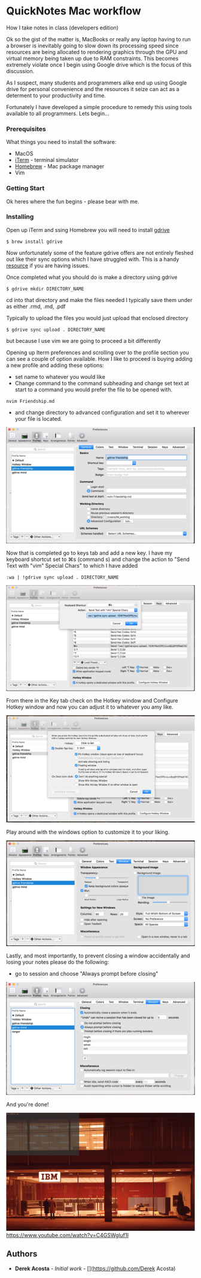 # QuickNotes Mac workflow

How I take notes in class (developers edition)

Ok so the gist of the matter is, MacBooks or really any laptop having to run a browser is inevitably going to slow down its processing speed since resources are being allocated to rendering graphics through the GPU and virtual memory being taken up due to RAM constraints. This becomes extremely violate once I begin using Google drive which is the focus of this discussion. 

As I suspect, many students and programmers alike end up using Google drive for personal convenience and the resources it seize can act as a determent to your productivity and time. 

Fortunately I have developed a simple procedure to remedy this using tools available to all programmers. Lets begin...

### Prerequisites

What things you need to install the software: 
* MacOS
* [iTerm](https://www.iterm2.com/) - terminal simulator
* [Homebrew](https://brew.sh/) - Mac package manager
* Vim 

### Getting Start

Ok heres where the fun begins - please bear with me. 

### Installing

Open up iTerm and ssing Homebrew you will need to install [gdrive](https://github.com/prasmussen/gdrive)

```
$ brew install gdrive
```

Now unfortunately some of the feature gdrive offers are not entirely fleshed out like their sync options which I have struggled with. This is a handy [resource](https://github.com/cyhsu/gdrive_doc) if you are having issues.

Once completed what you should do is make a directory using gdrive

```
$ gdrive mkdir DIRECTORY_NAME
```

cd into that directory and make the files needed I typically save them under as either .rmd, .md, .pdf

Typically to upload the files you would just upload that enclosed directory 

```
$ gdrive sync upload . DIRECTORY_NAME
```
but because I use vim we are going to proceed a bit differently


Opening up Iterm preferences and scrolling over to the profile section you can see a couple of option available. 
How I like to proceed is buying adding a new profile and adding these options:
* set name to whatever you would like 
* Change command to the command subheading and change set text at start to a command you would prefer the file to be opened with. 
```
nvim Friendship.md
```
* and change directory to advanced configuration and set it to wherever your file is located. 

![](https://github.com/derekacosta/QuickNotes/blob/master/Screen%20Shot%202018-03-13%20at%206.26.50%20PM.jpg)

Now that is completed go to keys tab and add a new key. 
I have my keyboard shortcut set to ⌘s (command s) and change the action to "Send Text with "vim" Special Chars" to which I have added 

```
:wa | !gdrive sync upload . DIRECTORY_NAME
```
![](https://github.com/derekacosta/QuickNotes/raw/master/Screen%20Shot%202018-03-13%20at%206.26.20%20PM.jpg)

From there in the Key tab check on the Hotkey window and Configure Hotkey window and now you can adjust it to whatever you amy like. 

![](https://github.com/derekacosta/QuickNotes/raw/master/Screen%20Shot%202018-03-13%20at%206.26.07%20PM.jpg)

Play around with the windows option to customize it to your liking. 

![](https://github.com/derekacosta/QuickNotes/raw/master/Screen%20Shot%202018-03-13%20at%206.26.32%20PM.jpg)

Lastly, and most importantly, to prevent closing a window accidentally and losing your notes please do the following: 
* go to session and choose "Always prompt before closing"

![](https://github.com/derekacosta/QuickNotes/blob/master/Screen%20Shot%202018-03-20%20at%2011.20.53%20AM.jpg)

And you're done! 

[![](https://github.com/derekacosta/QuickNotes/raw/master/Screen%20Shot%202018-03-13%20at%2011.40.06%20PM.jpg)](https://www.youtube.com/watch?v=C4GSWgluf1I)
https://www.youtube.com/watch?v=C4GSWgluf1I

## Authors

* **Derek Acosta** - *Initial work* - [](https://github.com/Derek Acosta)
